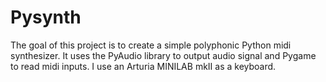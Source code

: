 # Pysynth

The goal of this project is to create a simple polyphonic Python midi synthesizer. 
It uses the PyAudio library to output audio signal and Pygame to read midi inputs.
I use an Arturia MINILAB mkII as a keyboard.

